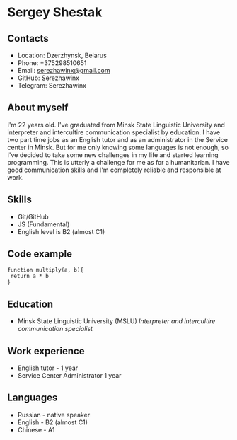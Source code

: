 # Sergey Shestak
## Contacts
* Location: Dzerzhynsk, Belarus
* Phone: +375298510651
* Email: serezhawinx@gmail.com
* GitHub: Serezhawinx
* Telegram: Serezhawinx
## About myself
I'm 22 years old. I've graduated from Minsk State Linguistic University and interpreter and intercultire communication specialist by education. I have two part time jobs as an English tutor and as an administrator in the Service center in Minsk. But for me only knowing some languages is not enough, so I've decided to take some new challenges in my life and started learning programming. This is utterly a challenge for me as for a humanitarian. I have good communication skills and I'm completely reliable and responsible at work.
## Skills
* Git/GitHub
* JS (Fundamental)
* English level is B2 (almost C1)
## Code example
```
function multiply(a, b){
 return a * b
}
```
## Education
* Minsk State Linguistic University (MSLU)
_Interpreter and intercultire communication specialist_
## Work experience
* English tutor - 1 year
* Service Center Administrator 1 year
## Languages
* Russian - native speaker
* English - B2 (almost C1)
* Chinese - A1